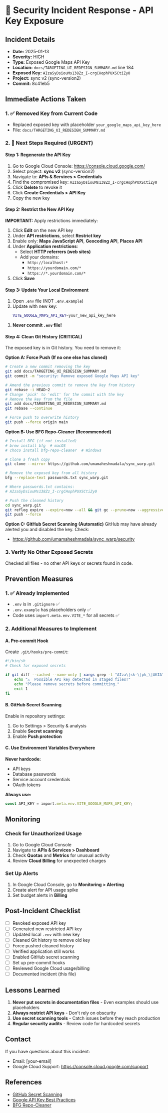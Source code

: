 # 🚨 Security Incident Response - API Key Exposure

## Incident Details
- **Date:** 2025-01-13
- **Severity:** HIGH
- **Type:** Exposed Google Maps API Key
- **Location:** `docs/TARGETING_UI_REDESIGN_SUMMARY.md` line 184
- **Exposed Key:** `AIzaSyDsiouMs138Zz_I-crgCHophPUXSCtiZy0`
- **Project:** sync v2 (sync-version2)
- **Commit:** 8c41eb5

## Immediate Actions Taken

### 1. ✅ Removed Key from Current Code
- Replaced exposed key with placeholder `your_google_maps_api_key_here`
- File: `docs/TARGETING_UI_REDESIGN_SUMMARY.md`

### 2. 🔐 Next Steps Required (URGENT)

#### Step 1: Regenerate the API Key
1. Go to Google Cloud Console: https://console.cloud.google.com/
2. Select project: **sync v2** (sync-version2)
3. Navigate to: **APIs & Services > Credentials**
4. Find the compromised key: `AIzaSyDsiouMs138Zz_I-crgCHophPUXSCtiZy0`
5. Click **Delete** to revoke it
6. Click **Create Credentials > API Key**
7. Copy the new key

#### Step 2: Restrict the New API Key
**IMPORTANT:** Apply restrictions immediately:

1. Click **Edit** on the new API key
2. Under **API restrictions**, select **Restrict key**
3. Enable only: **Maps JavaScript API**, **Geocoding API**, **Places API**
4. Under **Application restrictions**:
   - Select **HTTP referrers (web sites)**
   - Add your domains:
     - `http://localhost:*`
     - `https://yourdomain.com/*`
     - `https://*.yourdomain.com/*`
5. Click **Save**

#### Step 3: Update Your Local Environment
1. Open `.env` file (NOT `.env.example`)
2. Update with new key:
   ```bash
   VITE_GOOGLE_MAPS_API_KEY=your_new_api_key_here
   ```
3. **Never commit `.env` file!**

#### Step 4: Clean Git History (CRITICAL)
The exposed key is in Git history. You need to remove it:

**Option A: Force Push (If no one else has cloned)**
```bash
# Create a new commit removing the key
git add docs/TARGETING_UI_REDESIGN_SUMMARY.md
git commit -m "security: Remove exposed Google Maps API key"

# Amend the previous commit to remove the key from history
git rebase -i HEAD~2
# Change 'pick' to 'edit' for the commit with the key
# Remove the key from the file
git add docs/TARGETING_UI_REDESIGN_SUMMARY.md
git rebase --continue

# Force push to overwrite history
git push --force origin main
```

**Option B: Use BFG Repo-Cleaner (Recommended)**
```bash
# Install BFG (if not installed)
# brew install bfg  # macOS
# choco install bfg-repo-cleaner  # Windows

# Clone a fresh copy
git clone --mirror https://github.com/umamaheshmadala/sync_warp.git

# Remove the exposed key from all history
bfg --replace-text passwords.txt sync_warp.git

# Where passwords.txt contains:
# AIzaSyDsiouMs138Zz_I-crgCHophPUXSCtiZy0

# Push the cleaned history
cd sync_warp.git
git reflog expire --expire=now --all && git gc --prune=now --aggressive
git push --force
```

**Option C: GitHub Secret Scanning (Automatic)**
GitHub may have already alerted you and disabled the key. Check:
- https://github.com/umamaheshmadala/sync_warp/security

### 3. Verify No Other Exposed Secrets
Checked all files - no other API keys or secrets found in code.

## Prevention Measures

### 1. ✅ Already Implemented
- `.env` is in `.gitignore` ✅
- `.env.example` has placeholders only ✅
- Code uses `import.meta.env.VITE_*` for all secrets ✅

### 2. Additional Measures to Implement

#### A. Pre-commit Hook
Create `.git/hooks/pre-commit`:
```bash
#!/bin/sh
# Check for exposed secrets

if git diff --cached --name-only | xargs grep -l "AIza\|sk-\|pk_\|AKIA"; then
    echo "⚠️  Possible API key detected in staged files!"
    echo "Please remove secrets before committing."
    exit 1
fi
```

#### B. GitHub Secret Scanning
Enable in repository settings:
1. Go to Settings > Security & analysis
2. Enable **Secret scanning**
3. Enable **Push protection**

#### C. Use Environment Variables Everywhere
**Never hardcode:**
- API keys
- Database passwords
- Service account credentials
- OAuth tokens

**Always use:**
```typescript
const API_KEY = import.meta.env.VITE_GOOGLE_MAPS_API_KEY;
```

## Monitoring

### Check for Unauthorized Usage
1. Go to Google Cloud Console
2. Navigate to **APIs & Services > Dashboard**
3. Check **Quotas** and **Metrics** for unusual activity
4. Review **Cloud Billing** for unexpected charges

### Set Up Alerts
1. In Google Cloud Console, go to **Monitoring > Alerting**
2. Create alert for API usage spike
3. Set budget alerts in **Billing**

## Post-Incident Checklist

- [ ] Revoked exposed API key
- [ ] Generated new restricted API key
- [ ] Updated local `.env` with new key
- [ ] Cleaned Git history to remove old key
- [ ] Force pushed cleaned history
- [ ] Verified application still works
- [ ] Enabled GitHub secret scanning
- [ ] Set up pre-commit hooks
- [ ] Reviewed Google Cloud usage/billing
- [ ] Documented incident (this file)

## Lessons Learned

1. **Never put secrets in documentation files** - Even examples should use placeholders
2. **Always restrict API keys** - Don't rely on obscurity
3. **Use secret scanning tools** - Catch issues before they reach production
4. **Regular security audits** - Review code for hardcoded secrets

## Contact

If you have questions about this incident:
- Email: [your-email]
- Google Cloud Support: https://console.cloud.google.com/support

## References
- [GitHub Secret Scanning](https://docs.github.com/en/code-security/secret-scanning)
- [Google API Key Best Practices](https://cloud.google.com/docs/authentication/api-keys)
- [BFG Repo-Cleaner](https://rtyley.github.io/bfg-repo-cleaner/)
